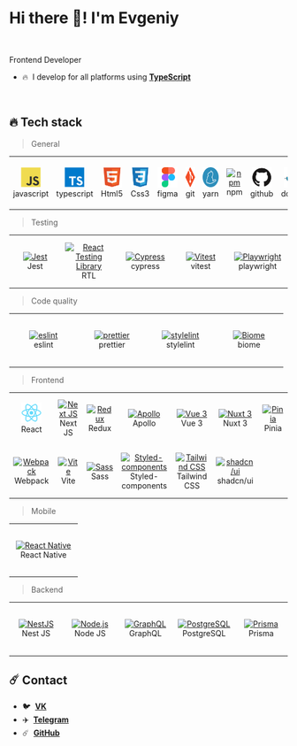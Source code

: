 ## 

<h1 align="left">Hi there 👋! I'm Evgeniy</h1>

<br>

Frontend Developer

- :fire: &nbsp;I develop for all platforms using **[TypeScript](https://www.typescriptlang.org/)**

<br>

<h2 align="left" id="evgenii-zaitsev">🔥 Tech stack</h2>

> General

<table width='100%'>
  <tr>
    <td align="center" width="110" height="90">
      <a href="#evgenii-zaitsev">
        <img src="https://raw.githubusercontent.com/devicons/devicon/master/icons/javascript/javascript-original.svg" width="36" height="36" alt="javascript" />
      </a>
      <br>javascript
    </td>
    <td align="center" width="110" height="90">
      <a href="#evgenii-zaitsev">
        <img src="https://raw.githubusercontent.com/devicons/devicon/master/icons/typescript/typescript-original.svg" width="36" height="36" alt="typescript" />
      </a>
      <br>typescript
    </td>
    <td align="center" width="110" height="90">
      <a href="#evgenii-zaitsev">
        <img src="https://github.com/devicons/devicon/blob/master/icons/html5/html5-original.svg" width="36" height="36" alt="Html5" />
      </a>
      <br>Html5
    </td>
    <td align="center" width="110" height="90"> 
      <a href="#evgenii-zaitsev">
        <img src="https://github.com/devicons/devicon/blob/master/icons/css3/css3-original.svg" width="36" height="36" alt="css3" />
      </a>
      <br>Css3
    </td>
    <td align="center" width="110" height="90">
      <a href="#evgenii-zaitsev">
        <img src="https://raw.githubusercontent.com/devicons/devicon/master/icons/figma/figma-original.svg" width="36" height="36" alt="figma" />
      </a>
      <br>figma
    </td>
    <td align="center" width="110" height="90">
      <a href="#evgenii-zaitsev">
        <img src="https://raw.githubusercontent.com/devicons/devicon/master/icons/git/git-original.svg" width="36" height="36" alt="git" />
      </a>
      <br>git
    </td>
    <td align="center" width="110" height="90"> 
      <a href="#evgenii-zaitsev">
        <img src="https://raw.githubusercontent.com/devicons/devicon/master/icons/yarn/yarn-original.svg" width="36" height="36" alt="yarn" />
      </a>
      <br>yarn
    </td>
    <td align="center" width="110" height="90"> 
      <a href="#evgenii-zaitsev">
        <img src="https://cdn.simpleicons.org/npm" width="36" height="36" alt="npm" />
      </a>
      <br>npm
    </td>
    <td align="center" width="110" height="90"> 
      <a href="#evgenii-zaitsev">
        <img src="https://github.com/devicons/devicon/blob/master/icons/github/github-original.svg" width="36" height="36" alt="github" />
      </a>
      <br>github
    </td>
    <td align="center" width="110" height="90"> 
      <a href="#evgenii-zaitsev">
        <img src="https://github.com/devicons/devicon/blob/master/icons/docker/docker-original.svg" width="36" height="36" alt="docker" />
      </a>
      <br>docker
    </td>
    <td align="center" width="110" height="90"> 
      <a href="#evgenii-zaitsev">
        <img src="https://cdn.simpleicons.org/openai" width="36" height="36" alt="OpenAI Codex" />
      </a>
      <br>codex
    </td>
  </tr> 
</table>

> Testing

<table width='100%'>
  <tr>
    <td align="center" width="110" height="90"> 
      <a href="#evgenii-zaitsev">
        <img src="https://cdn.simpleicons.org/jest" width="36" height="36" alt="Jest" />
      </a>
      <br>Jest
    </td>
    <td align="center" width="110" height="90"> 
      <a href="#evgenii-zaitsev">
        <img src="https://assets.devographics.com/projects/testing_library.png" width="36" height="36" alt="React Testing Library" />
      </a>
      <br>RTL
    </td>
    <td align="center" width="110" height="90"> 
      <a href="#evgenii-zaitsev">
        <img src="https://cdn.simpleicons.org/cypress" width="36" height="36" alt="Cypress" />
      </a>
      <br>cypress
    </td>
    <td align="center" width="110" height="90"> 
      <a href="#evgenii-zaitsev">
        <img src="https://cdn.simpleicons.org/vitest" width="36" height="36" alt="Vitest" />
      </a>
      <br>vitest
    </td>
    <td align="center" width="110" height="90"> 
      <a href="#evgenii-zaitsev">
        <img src="https://cdn.simpleicons.org/playwright" width="36" height="36" alt="Playwright" />
      </a>
      <br>playwright
    </td>
  </tr> 
</table>

> Code quality

<table width='100%'>
  <tr>
    <td align="center" width="110" height="90">
      <a href="#evgenii-zaitsev">
        <img src="https://cdn.simpleicons.org/eslint" width="36" height="36" alt="eslint" />
      </a>
      <br>eslint
    </td>
    <td align="center" width="110" height="90">
      <a href="#evgenii-zaitsev">
        <img src="https://cdn.simpleicons.org/prettier" width="36" height="36" alt="prettier" />
      </a>
      <br>prettier
    </td>
    <td align="center" width="110" height="90">
      <a href="#evgenii-zaitsev">
        <img src="https://cdn.simpleicons.org/stylelint" width="36" height="36" alt="stylelint" />
      </a>
      <br>stylelint
    </td>
    <td align="center" width="110" height="90">
      <a href="#evgenii-zaitsev">
        <img src="https://cdn.simpleicons.org/biome" width="36" height="36" alt="Biome" />
      </a>
      <br>biome
    </td>
  </tr> 
</table>

> Frontend

<table width='100%'>
  <tr>
    <td align="center" width="110" height="90">
      <a href="#evgenii-zaitsev">
        <img src="https://github.com/devicons/devicon/blob/master/icons/react/react-original.svg" width="36" height="36" alt="React" />
      </a>
      <br>React
    </td>
    <td align="center" width="110" height="90">
      <a href="#evgenii-zaitsev">
        <img src="https://raw.githubusercontent.com/samfromaway/samfromaway/master/.github/images/nextjs.png" width="36" height="36" alt="Next JS" />
      </a>
      <br>Next JS
    </td>
    <td align="center" width="110" height="90">
      <a href="#evgenii-zaitsev">
        <img src="https://cdn.worldvectorlogo.com/logos/redux.svg" width="36" height="36" alt="Redux" />
      </a>
      <br>Redux
    </td>
    <td align="center" width="110" height="90"> 
      <a href="#evgenii-zaitsev">
        <img src="https://brandeps.com/logo-download/A/Apollo-GraphQL-logo-vector-01.svg" width="36" height="36" alt="Apollo" />
      </a>
      <br>Apollo
    </td>
    <td align="center" width="110" height="90">
      <a href="#evgenii-zaitsev">
        <img src="https://brandeps.com/logo-download/V/Vue-JS-logo-vector-01.svg" width="36" height="36" alt="Vue 3" />
      </a>
      <br>Vue 3
    </td>
    <td align="center" width="110" height="90">
      <a href="#evgenii-zaitsev">
        <img src="https://cdn.simpleicons.org/nuxtdotjs" width="36" height="36" alt="Nuxt 3" />
      </a>
      <br>Nuxt 3
    </td>
    <td align="center" width="110" height="90">
      <a href="#evgenii-zaitsev">
        <img src="https://pinia.vuejs.org/logo.svg" width="36" height="36" alt="Pinia" />
      </a>
      <br>Pinia
    </td>
  </tr> 
  <tr>
    <td align="center" width="110" height="90"> 
      <a href="#evgenii-zaitsev">
        <img src="https://brandeps.com/icon-download/W/Webpack-icon-vector-02.svg" width="36" height="36" alt="Webpack" />
      </a>
      <br>Webpack
    </td>
    <td align="center" width="110" height="90"> 
      <a href="#evgenii-zaitsev">
        <img src="https://vitejs.dev/logo.svg" width="36" height="36" alt="Vite" />
      </a>
      <br>Vite
    </td> 
    <td align="center" width="110" height="90">
      <a href="#evgenii-zaitsev">
        <img src="https://cdn.simpleicons.org/sass" width="36" height="36" alt="Sass" />
      </a>
      <br>Sass
    </td>
    <td align="center" width="110" height="90">
      <a href="#evgenii-zaitsev">
        <img src="https://cdn.worldvectorlogo.com/logos/styled-components-1.svg" width="36" height="36" alt="Styled-components" />
      </a>
      <br>Styled-components
    </td>
    <td align="center" width="110" height="90">
      <a href="#evgenii-zaitsev">
        <img src="https://cdn.simpleicons.org/tailwindcss" width="36" height="36" alt="Tailwind CSS" />
      </a>
      <br>Tailwind CSS
    </td>
    <td align="center" width="110" height="90">
      <a href="https://ui.shadcn.com" target="_blank">
        <img src="https://ui.shadcn.com/apple-touch-icon.png" width="36" height="36" alt="shadcn/ui" />
      </a>
      <br>shadcn/ui
    </td>
  </tr>
</table>

> Mobile

<table width='100%'>
  <tr>
    <td align="center" width="110" height="90">
      <a href="#evgenii-zaitsev">
        <img src="https://brandlogos.net/wp-content/uploads/2020/09/react-logo.png" width="36" height="36" alt="React Native" />
      </a>
      <br>React Native
    </td>
  </tr> 
</table>

> Backend

<table width='100%'>
  <tr>
    <td align="center" width="110" height="90"> 
      <a href="#evgenii-zaitsev">
        <img src="https://cdn.simpleicons.org/nestjs" width="36" height="36" alt="NestJS" />
      </a>
      <br>Nest JS
    </td>
    <td align="center" width="110" height="90"> 
      <a href="#evgenii-zaitsev">
        <img src="https://cdn.simpleicons.org/nodedotjs" width="36" height="36" alt="Node.js" />
      </a>
      <br>Node JS
    </td>
    <td align="center" width="110" height="90">
      <a href="#evgenii-zaitsev">
        <img src="https://upload.wikimedia.org/wikipedia/commons/thumb/1/17/GraphQL_Logo.svg/2048px-GraphQL_Logo.svg.png" width="36" height="36" alt="GraphQL" />
      </a>
      <br>GraphQL
    </td>
    <td align="center" width="110" height="90">
      <a href="#evgenii-zaitsev">
        <img src="https://www.postgresql.org/media/img/about/press/elephant.png" width="36" height="36" alt="PostgreSQL" />
      </a>
      <br>PostgreSQL
    </td>
    <td align="center" width="110" height="90"> 
      <a href="#evgenii-zaitsev">
        <img src="https://cdn.simpleicons.org/prisma" width="36" height="36" alt="Prisma" />
      </a>
      <br>Prisma
    </td>
  </tr> 
</table>

## ☄️ Contact

- :bird: &nbsp;**[VK](https://vk.com/id236676369)**
- :airplane: &nbsp;**[Telegram](https://t.me/west_cd)**
- :comet: &nbsp;**[GitHub](https://github.com/evgenii-zaitsev/)**

<br>
